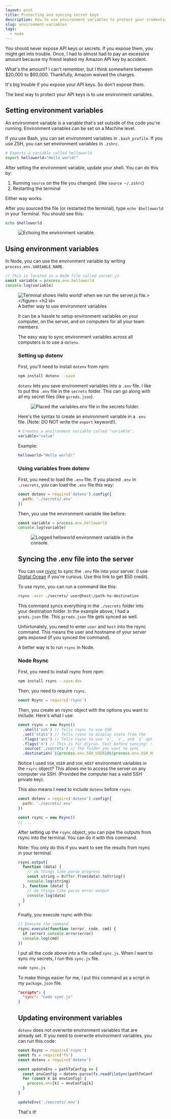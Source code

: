```yaml
---
layout: post
title: Protecting and syncing secret keys
description: How to use environment variables to protect your credentials. And how to sync environment variables across environments
slug: environment-variables
tags:
  - node
---
```


You should never expose API keys or secrets. If you expose them, you might get into trouble. Once, I had to almost had to pay an excessive amount because my friend leaked my Amazon API key by accident.

What's the amount? I can't remember, but I think somewhere between $20,000 to $60,000. Thankfully, Amazon waived the charges.

It's big trouble if you expose your API keys. So don't expose them.

The best way to protect your API keys is to use environment variables.

<!-- more -->

## Setting environment variables

An environment variable is a variable that's set outside of the code you're running. Environment variables can be set on a Machine level.

If you use Bash, you can set environment variables in `.bash_profile`. If you use ZSH, you can set environment variables in `.zshrc`.

```bash
# Exports a variable called helloworld
export helloworld="Hello world!"
```

After setting the environment variable, update your shell. You can do this by:

1. Running `source` on the file you changed. (like `source ~/.zshrc`)
2. Restarting the terminal

Either way works.

After you sourced the file (or restarted the terminal), type `echo $helloworld` in your Terminal. You should see this:

```bash
echo $helloworld
```

<figure role="figure"><img src="/images/2019/dotenv/env-vars.png" alt="Echoing the environment variable."></figure>

## Using environment variables

In Node, you can use the environment variable by writing `process.env.VARIABLE_NAME`.

```js
// This is located in a Node file called server.js
const variable = process.env.helloworld
console.log(variable)
```

<figure role="figure"><img src="/images/2019/dotenv/env-in-node.png" alt="Terminal shows Hello world! when we run the server.js file.></figure>

## A better way to use environment variables

It can be a hassle to setup environment variables on your computer, on the server, and on computers for all your team members.

The easy way to sync environment variables across all computers is to use a `dotenv`.

### Setting up dotenv

First, you'll need to install `dotenv` from npm:

```bash
npm install dotenv --save
```

`dotenv` lets you save environment variables into a `.env` file. I like to put this `.env` file in the `secrets` folder. This can go along with all my secret files (like `gcreds.json`).

<figure role="figure"><img src="/images/2019/dotenv/dotenv-location.png" alt="Placed the variables.env file in the secrets folder."></figure>

Here's the syntax to create an environment variable in a `.env` file. (Note: DO NOT write the `export` keyword!).

```bash
# Creates a environment variable called "variable".
variable="value"
```

Example:

```bash
helloworld="Hello world!"
```

### Using variables from dotenv

First, you need to load the `.env` file. If you placed `.env` in `./secrets`, you can load the `.env` file this way:

```js
const dotenv = require('dotenv').config({
  path: './secrets/.env'
})
```

Then, you use the environment variable like before:

```js
const variable = process.env.helloworld
console.log(variable)
```

<figure role="figure"><img src="/images/2019/dotenv/dotenv-usage.png" alt="Logged helloworld environment variable in the console."></figure>

## Syncing the .env file into the server

You can use [rsync][1] to sync the `.env` file into your server. (I use [Digital Ocean][2] if you're curious. Use this link to get $50 credit).

To use rsync, you can run a command like this:

```bash
rsync -avzr ./secrets/ user@host:/path-to-destination
```

This command syncs everything in the `./secrets` folder into your destination folder. In the example above, I had a `greds.json` file. This `gcreds.json` file gets synced as well.

Unfortunately, you need to enter `user` and `host` into the rsync command. This means the user and hostname of your server gets exposed (if you synced the command).

A better way is to run `rsync` in Node.

### Node Rsync

First, you need to install rsync from npm:

```bash
npm install rsync --save-dev
```

Then, you need to require `rsync`.

```js
const Rsync = require('rsync')
```

Then, you create an rsync object with the options you want to include. Here's what I use:

```js
const rsync = new Rsync()
  .shell('ssh') // Tells rsync to use SSH
  .set('stats') // Tells rysnc to display stats from the
  .flags('avz') // Tells rsync to use `a`, `v`, and `z` options. (Archive, Verbose, and Compress).
  .flags('n') // This is for dryrun. Test before syncing! :)
  .source('./secrets') // The folder you want to sync
  .destination(`${process.env.SSH_USER}@${process.env.SSH_HOST}:/path-to-destination`) // The destination
```

Notice I used `SSH_USER` and `SSH_HOST` environment variables in the `rsyrc` object? This allows me to access the server on any computer via SSH. (Provided the computer has a valid SSH private key).

This also means I need to include `dotenv` before `rsync`.

```js
const dotenv = require('dotenv').config({
  path: './secrets/.env'
})

const rsync = new Rsync()
// ...
```

After setting up the `rsync` object, you can pipe the outputs from rsync into the terminal. You can do it with this command.

Note: You only do this if you want to see the results from rsync in your terminal.

```js
rsync.output(
  function (data) {
    // do things like parse progress
    const string = Buffer.from(data).toString()
    console.log(string)
  }, function (data) {
    // do things like parse error output
    console.log(data)
  }
)
```

Finally, you execute rsync with this:

```js
// Execute the command
rsync.execute(function (error, code, cmd) {
  if (error) console.error(error)
  console.log(cmd)
})
```

I put all the code above into a file called `sync.js`. When I want to sync my secrets, I run this `sync.js` file.

```bash
node sync.js
```

To make things easier for me, I put this command as a script in my `package.json` file.

```json
"scripts": {
  "sync": "node sync.js"
}
```

## Updating environment variables

`dotenv` does not overwrite environment variables that are already set. If you need to overwrite environment variables, you can run this code:

```js
const Rsync = require('rsync')
const fs = require('fs')
const dotenv = require('dotenv')

const updateEnv = pathToConfig => {
  const envConfig = dotenv.parse(fs.readFileSync(pathToConfig))
  for (const k in envConfig) {
    process.env[k] = envConfig[k]
  }
}

updateEnv('./secrets/.env')
```

That's it!

[1]:	https://linux.die.net/man/1/rsync
[2]:	https://m.do.co/c/64daa7a7a455 "Digital Ocean"
